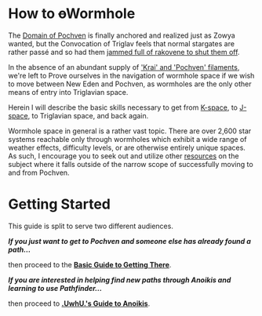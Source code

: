 # How to ~~o~~Wormhole

The [Domain of Pochven][1] is finally anchored and realized just as Zowya wanted, but the Convocation of Triglav feels that normal stargates are rather passé and so had them [jammed full of rakovene to shut them off][2].

In the absence of an abundant supply of ['Krai' and 'Pochven' filaments][3], we're left to Prove ourselves in the navigation of wormhole space if we wish to move between New Eden and Pochven, as wormholes are the only other means of entry into Triglavian space.

Herein I will describe the basic skills necessary to get from [K-space][4], to [J-space][5], to Triglavian space, and back again.

Wormhole space in general is a rather vast topic. There are over 2,600 star systems reachable only through wormholes which exhibit a wide range of weather effects, difficulty levels, or are otherwise entirely unique spaces. As such, I encourage you to seek out and utilize other [resources][6] on the subject where it falls outside of the narrow scope of successfully moving to and from Pochven.

# Getting Started

This guide is split to serve two different audiences. 

***If you just want to get to Pochven and someone else has already found a path...***

then proceed to the **[Basic Guide to Getting There][7]**.

***If you are interested in helping find new paths through Anoikis and learning to use Pathfinder...***

then proceed to **[.UwhU.'s Guide to Anoikis][8]**.

[1]: https://wiki.eveuniversity.org/Pochven
[2]: https://i.imgur.com/PZ2ueuV.png
[3]: https://wiki.eveuniversity.org/Pochven#Pochven_Region_Filaments
[4]: # "'Known-space' - space in the New Eden galaxy."
[5]: # "Wormhole space in the Anoikis galaxy - named for the fact that all but one wormhole star system is named in the format J######."
[6]: /resources.md
[7]: /basic.md
[8]: /advanced.md
